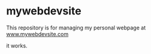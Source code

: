 # mywebdevsite
This repository is for managing my personal webpage at www.mywebdevsite.com

it works.
